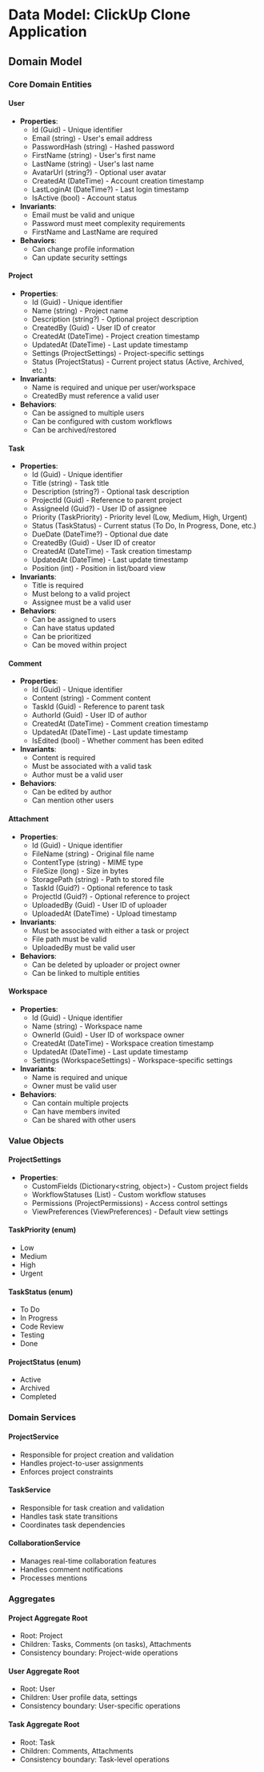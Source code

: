 # Data Model: ClickUp Clone Application

## Domain Model

### Core Domain Entities

#### User
- **Properties**:
  - Id (Guid) - Unique identifier
  - Email (string) - User's email address
  - PasswordHash (string) - Hashed password
  - FirstName (string) - User's first name
  - LastName (string) - User's last name
  - AvatarUrl (string?) - Optional user avatar
  - CreatedAt (DateTime) - Account creation timestamp
  - LastLoginAt (DateTime?) - Last login timestamp
  - IsActive (bool) - Account status
- **Invariants**:
  - Email must be valid and unique
  - Password must meet complexity requirements
  - FirstName and LastName are required
- **Behaviors**:
  - Can change profile information
  - Can update security settings

#### Project
- **Properties**:
  - Id (Guid) - Unique identifier
  - Name (string) - Project name
  - Description (string?) - Optional project description
  - CreatedBy (Guid) - User ID of creator
  - CreatedAt (DateTime) - Project creation timestamp
  - UpdatedAt (DateTime) - Last update timestamp
  - Settings (ProjectSettings) - Project-specific settings
  - Status (ProjectStatus) - Current project status (Active, Archived, etc.)
- **Invariants**:
  - Name is required and unique per user/workspace
  - CreatedBy must reference a valid user
- **Behaviors**:
  - Can be assigned to multiple users
  - Can be configured with custom workflows
  - Can be archived/restored

#### Task
- **Properties**:
  - Id (Guid) - Unique identifier
  - Title (string) - Task title
  - Description (string?) - Optional task description
  - ProjectId (Guid) - Reference to parent project
  - AssigneeId (Guid?) - User ID of assignee
  - Priority (TaskPriority) - Priority level (Low, Medium, High, Urgent)
  - Status (TaskStatus) - Current status (To Do, In Progress, Done, etc.)
  - DueDate (DateTime?) - Optional due date
  - CreatedBy (Guid) - User ID of creator
  - CreatedAt (DateTime) - Task creation timestamp
  - UpdatedAt (DateTime) - Last update timestamp
  - Position (int) - Position in list/board view
- **Invariants**:
  - Title is required
  - Must belong to a valid project
  - Assignee must be a valid user
- **Behaviors**:
  - Can be assigned to users
  - Can have status updated
  - Can be prioritized
  - Can be moved within project

#### Comment
- **Properties**:
  - Id (Guid) - Unique identifier
  - Content (string) - Comment content
  - TaskId (Guid) - Reference to parent task
  - AuthorId (Guid) - User ID of author
  - CreatedAt (DateTime) - Comment creation timestamp
  - UpdatedAt (DateTime) - Last update timestamp
  - IsEdited (bool) - Whether comment has been edited
- **Invariants**:
  - Content is required
  - Must be associated with a valid task
  - Author must be a valid user
- **Behaviors**:
  - Can be edited by author
  - Can mention other users

#### Attachment
- **Properties**:
  - Id (Guid) - Unique identifier
  - FileName (string) - Original file name
  - ContentType (string) - MIME type
  - FileSize (long) - Size in bytes
  - StoragePath (string) - Path to stored file
  - TaskId (Guid?) - Optional reference to task
  - ProjectId (Guid?) - Optional reference to project
  - UploadedBy (Guid) - User ID of uploader
  - UploadedAt (DateTime) - Upload timestamp
- **Invariants**:
  - Must be associated with either a task or project
  - File path must be valid
  - UploadedBy must be valid user
- **Behaviors**:
  - Can be deleted by uploader or project owner
  - Can be linked to multiple entities

#### Workspace
- **Properties**:
  - Id (Guid) - Unique identifier
  - Name (string) - Workspace name
  - OwnerId (Guid) - User ID of workspace owner
  - CreatedAt (DateTime) - Workspace creation timestamp
  - UpdatedAt (DateTime) - Last update timestamp
  - Settings (WorkspaceSettings) - Workspace-specific settings
- **Invariants**:
  - Name is required and unique
  - Owner must be valid user
- **Behaviors**:
  - Can contain multiple projects
  - Can have members invited
  - Can be shared with other users

### Value Objects

#### ProjectSettings
- **Properties**:
  - CustomFields (Dictionary<string, object>) - Custom project fields
  - WorkflowStatuses (List<string>) - Custom workflow statuses
  - Permissions (ProjectPermissions) - Access control settings
  - ViewPreferences (ViewPreferences) - Default view settings

#### TaskPriority (enum)
- Low
- Medium
- High
- Urgent

#### TaskStatus (enum)
- To Do
- In Progress
- Code Review
- Testing
- Done

#### ProjectStatus (enum)
- Active
- Archived
- Completed

### Domain Services

#### ProjectService
- Responsible for project creation and validation
- Handles project-to-user assignments
- Enforces project constraints

#### TaskService
- Responsible for task creation and validation
- Handles task state transitions
- Coordinates task dependencies

#### CollaborationService
- Manages real-time collaboration features
- Handles comment notifications
- Processes mentions

### Aggregates

#### Project Aggregate Root
- Root: Project
- Children: Tasks, Comments (on tasks), Attachments
- Consistency boundary: Project-wide operations

#### User Aggregate Root
- Root: User
- Children: User profile data, settings
- Consistency boundary: User-specific operations

#### Task Aggregate Root
- Root: Task
- Children: Comments, Attachments
- Consistency boundary: Task-level operations